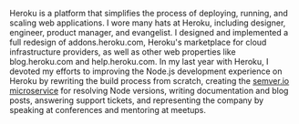 <!--
title: Heroku
location: San Francisco, CA
description: Polyglot Cloud Computing Platform
position: Product Designer and Node.js Maintainer
website: https://heroku.com
start: 2012-05-01
end: 2014-08-08
-->

Heroku is a platform that simplifies the process of deploying, running, and scaling web applications. I wore many hats at Heroku, including designer, engineer, product manager, and evangelist. I designed and implemented a full redesign of addons.heroku.com, Heroku's marketplace for cloud infrastructure providers, as well as other web properties like blog.heroku.com and help.heroku.com. In my last year with Heroku, I devoted my efforts to improving the Node.js development experience on Heroku by rewriting the build process from scratch, creating the [semver.io microservice](https://semver.io) for resolving Node versions, writing documentation and blog posts, answering support tickets, and representing the company by speaking at conferences and mentoring at meetups.
